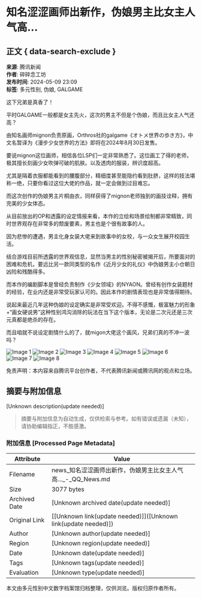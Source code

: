 # 知名涩涩画师出新作，伪娘男主比女主人气高...

## 正文 { data-search-exclude }


**来源**: 腾讯新闻  
**作者**: 碎碎念工坊  
**发布时间**: 2024-05-09 23:09  
**标签**: 多元性别, 伪娘, GALGAME

这下兄弟是真香了！

平时GALGAME一般都是女主先火，这次的男主不但是个伪娘，而且比女主人气还高？

由知名画师mignon负责原画，Orthros社的galgame《オトメ世界の歩き方》，中文名暂译为《漫步少女世界的方法》即将在2024年8月30日发售。

要说mignon这位画师，相信各位LSP们一定非常熟悉了。这位画工了得的老师，极其擅长刻画少女吹弹可破的肌肤。以及透肉的服装，辨识度超高。

尤其是隔着衣服都能看到的腰腹部分，精细度甚至能隐约看到肚脐，这样的技法堪称一绝，只要你看过这位大佬的作品，就一定会做到过目难忘。

而这次创作的伪娘男主片桐由衣，同样获得了mignon老师独到的画技诠释，拥有完美的少女体态。

从目前放出的OP和透露的设定情报来看，本作的立绘和场景绘制都非常精致，同时世界观存在非常多的颓废要素，男主也是个很有故事的人。

因为悲惨的遭遇，男主化身女装大佬来到故事中的女校，与一众女生展开校园生活。

结合游戏目前所透露的世界观信息，显然当男主的性别秘密被揭开后，所要面对的困难和危机，要远比另一款同类型的名作《近月少女的礼仪》中伪娘男主小仓朝日凶险和残酷得多。

而本作的编剧脚本是曾经负责制作《少女领域》的NYAON。曾经有创作女装题材的经验，在业内还是非常受玩家认可的。因此本作的剧情表现也是非常值得期待。

说起来最近几年这种伪娘的设定确实是非常受欢迎。不得不感慨，极富魅力的形象+“画女硬说男”这种性别鸿沟消除的玩法在当下这个版本，无论是二次元还是三次元真都是绝杀的存在。

而且咱就不说设定剧情什么的了，就migon大佬这个画风，兄弟们真的不冲一波吗？

![Image 1](https://inews.gtimg.com/om_bt/Ot8LfRDIB4UyskxjEgqVqjHFVhytnYp7uqKZsY1-HKbtgAA/641)
![Image 2](https://inews.gtimg.com/om_bt/Omh_T8SsAu2VQe013aymRMzgF2fhtns2a4S3Vht8YL3B8AA/641)
![Image 3](https://inews.gtimg.com/om_bt/OA58CyUxAQhfsupdbm8X9AgZY40HjsmAJc9iwjxldwnjsAA/641)
![Image 4](https://inews.gtimg.com/om_bt/OrXutgI_XxI6f0NiA1LRe6d2NLNtALjCv5Oasi04Z-JD0AA/641)
![Image 5](https://inews.gtimg.com/om_bt/OGIr5ErlrWHuCXfOmwm50L7J5xyRqBvnIKt-rRr1HUO2wAA/641)
![Image 6](https://inews.gtimg.com/om_bt/OZwgEcW4p_csA5jhi90X4eYT1qIcp6bqwwHLccEKxLmb0AA/641)
![Image 7](https://inews.gtimg.com/om_bt/OalIqB3yRDFFyvMrfbKB69AV81V6zhUEHsbdBg3_ax5TgAA/641)
![Image 8](https://inews.gtimg.com/om_bt/OnUwcaXx80NDnEIGov1tuSQJ7X27x6aszvGQU4_xAYUhAAA/641)

免责声明：本内容来自腾讯平台创作者，不代表腾讯新闻或腾讯网的观点和立场。
<!-- tcd_original_link https://news.qq.com/rain/a/20240509A0AMTH00 -->


## 摘要与附加信息

<!-- tcd_abstract -->
[Unknown description(update needed)]
<!-- tcd_abstract_end -->

> 摘要与附加信息为自动生成，仅供检索与参考。如有错误或遗漏（未知），请协助编辑指正，不胜感激。

### 附加信息 [Processed Page Metadata]

| Attribute       | Value                                  |
|-----------------|----------------------------------------|
| Filename        | news_知名涩涩画师出新作，伪娘男主比女主人气高..._-_QQ_News.md                             |
| Size            | 3077 bytes                           |
| Archived Date   | [Unknown archived date(update needed)]                             |
| Original Link   | [[Unknown link(update needed)]]([Unknown link(update needed)])                       |
| Author          | [Unknown author(update needed)]                               |
| Region          | [Unknown region(update needed)]                               |
| Date            | [Unknown date(update needed)]                                 |
| Tags            | [Unknown tags(update needed)]                                 |
| Evaluation            | [Unknown type(update needed)]                                 |
<!-- tcd_table_end -->

本文由多元性别中文数字档案馆归档整理，仅供浏览。版权归原作者所有。
